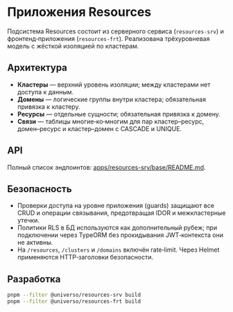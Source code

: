 # Приложения Resources

Подсистема Resources состоит из серверного сервиса (`resources-srv`) и фронтенд‑приложения (`resources-frt`). Реализована трёхуровневая модель с жёсткой изоляцией по кластерам.

## Архитектура

- **Кластеры** — верхний уровень изоляции; между кластерами нет доступа к данным.
- **Домены** — логические группы внутри кластера; обязательная привязка к кластеру.
- **Ресурсы** — отдельные сущности; обязательная привязка к домену.
- **Связи** — таблицы многие‑ко‑многим для пар кластер–ресурс, домен–ресурс и кластер–домен с CASCADE и UNIQUE.

## API
Полный список эндпоинтов: [apps/resources-srv/base/README.md](../../../../apps/resources-srv/base/README.md).

## Безопасность
- Проверки доступа на уровне приложения (guards) защищают все CRUD и операции связывания, предотвращая IDOR и межкластерные утечки.
- Политики RLS в БД используются как дополнительный рубеж; при подключении через TypeORM без прокидывания JWT‑контекста они не активны.
- На `/resources`, `/clusters` и `/domains` включён rate‑limit. Через Helmet применяются HTTP‑заголовки безопасности.

## Разработка
```bash
pnpm --filter @universo/resources-srv build
pnpm --filter @universo/resources-frt build
```
